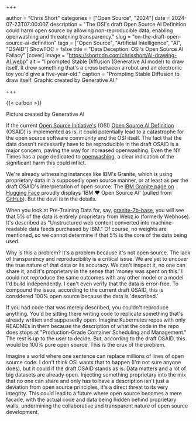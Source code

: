 +++

author = "Chris Short"
categories = ["Open Source", "2024"]
date = 2024-07-23T07:00:00Z
description = "The OSI's draft Open Source AI Definition could harm open source by allowing non-reproducible data, enabling openwashing and threatening transparency."
slug = "on-the-draft-open-source-ai-definition"
tags = ["Open Source", "Artificial Intelligence", "AI", "OSAID"]
ShowTOC = false
title = "Data Deception: OSI's Open Source AI Fallacy"
[cover]
image = "https://shortcdn.com/chrisshort/AI-drawing-AI.webp"
alt = "I prompted Stable Diffusion (Generative AI model) to draw itself. It drew something that's a cross between a robot and an electronic toy you'd give a five-year-old."
caption = "Prompting Stable Diffusion to draw itself. Graphic created by Generative AI."

+++

{{< carbon >}}

Picture created by Generative AI

If the current [Open Source Initiative's](https://opensource.org/) (OSI) [Open Source AI Definition](https://opensource.org/deepdive/drafts/the-open-source-ai-definition-draft-v-0-0-8) (OSAID) is implemented as is, it could potentially lead to a catastrophe for the open source software community and the OSI itself. The fact that the data doesn't necessarily have to be reproducible in the draft OSAID is a major concern, paving the way for increased openwashing. Even the NY Times has a page dedicated to [openwashing](https://www.nytimes.com/2024/05/17/business/what-is-openwashing-ai.html), a clear indication of the significant harm this could inflict.

We're already witnessing instances like IBM's Granite, which is using proprietary data in a supposedly open source manner, or at least as per the draft OSAID's interpretation of open source. The [IBM Granite page on Hugging Face](https://huggingface.co/ibm-granite) proudly displays 'IBM ❤️ ️Open Source AI' (pulled from [GitHub](https://github.com/ibm-granite)). But the devil is in the details.

When you look at Pre-Training Data for, say, [granite-7b-base](https://huggingface.co/ibm-granite/granite-7b-base), you will see that 5% of the data is entirely proprietary from Webz.io (formerly Webhose). It's described as "Unstructured web content converted into machine-readable data feeds purchased by IBM." Of course, no weights are mentioned, so we cannot determine if that 5% is the core of the data being used.

Why is this a problem? It's a problem because it's not open source. The lack of transparency and reproducibility is a critical issue. We are yet to uncover the true nature of that data or its accuracy. We can't inspect it, no one can share it, and it's proprietary in the sense that 'money was spent on this.' I could not reproduce the same outcomes with any other model or a model I'd build independently. I can't even verify that the data is error-free. To compound the issue, according to the current draft OSAID, this is considered 100% open source because the data is 'described.'

If you had code that was merely described, you couldn't reproduce anything. You'd be sitting there writing code to replicate something that's already written and supposedly open. Imagine Kubernetes repos with only READMEs in them because the description of what the code in the repo does stops at "Production-Grade Container Scheduling and Management." The rest is up to the user to decide. But, according to the draft OSAID, this would be 100% pure open source. This is the crux of the problem.

Imagine a world where one sentence can replace millions of lines of open source code. I don't think OSI wants that to happen (I'm not sure anyone does), but it could if the draft OSAID stands as is. Data matters and a lot of big datasets are already open. Injecting something proprietary into the mix that no one can share and only has to have a description isn't just a deviation from open source principles, it's a direct threat to its very integrity. This could lead to a future where open source becomes a mere facade, with the actual code and data being hidden behind proprietary walls, undermining the collaborative and transparent nature of open source development.
